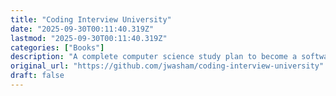 ```yaml
---
title: "Coding Interview University"
date: "2025-09-30T00:11:40.319Z"
lastmod: "2025-09-30T00:11:40.319Z"
categories: ["Books"]
description: "A complete computer science study plan to become a software engineer. - jwasham/coding-interview-university"
original_url: "https://github.com/jwasham/coding-interview-university"
draft: false
---
```

